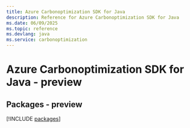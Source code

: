 ```yaml
---
title: Azure Carbonoptimization SDK for Java
description: Reference for Azure Carbonoptimization SDK for Java
ms.date: 06/09/2025
ms.topic: reference
ms.devlang: java
ms.service: carbonoptimization
---
```

# Azure Carbonoptimization SDK for Java - preview
## Packages - preview
[!INCLUDE [packages](carbonoptimization-index.md)]